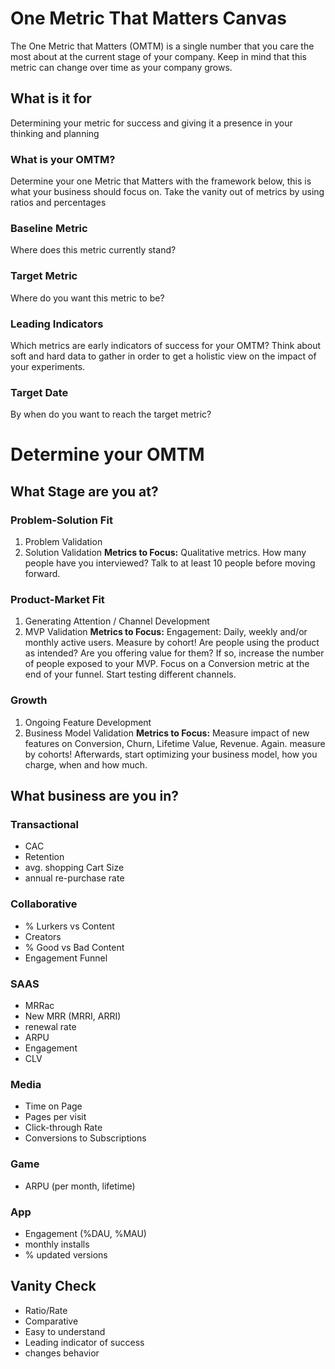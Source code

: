 # One Metric That Matters Canvas

The One Metric that Matters (OMTM) is a single number that you care the most about at the current stage of your company. Keep in mind that this metric can change over time as your company grows.

## What is it for

Determining your metric for success and giving it a presence in your thinking and planning

### What is your OMTM?

Determine your one Metric that Matters with the framework below, this is what your business should focus on. Take the vanity out of metrics by using ratios and percentages

### Baseline Metric

Where does this metric currently stand?

### Target Metric

Where do you want this metric to be?

### Leading Indicators

Which metrics are early indicators of success for your OMTM? Think about soft and hard data to gather in order to get a holistic view on the impact of your experiments.

### Target Date

By when do you want to reach the target metric?

# Determine your OMTM

## What Stage are you at?

### Problem-Solution Fit

1. Problem Validation
2. Solution Validation
   **Metrics to Focus:** Qualitative metrics. How many people have you interviewed? Talk to at least 10 people before moving forward.

### Product-Market Fit

1. Generating Attention / Channel Development
2. MVP Validation
   **Metrics to Focus:** Engagement: Daily, weekly and/or monthly active users. Measure by cohort! Are people using the product as intended? Are you offering value for them? If so, increase the number of people exposed to your MVP. Focus on a Conversion metric at the end of your funnel. Start testing different channels.

### Growth

1. Ongoing Feature Development
2. Business Model Validation
   **Metrics to Focus:** Measure impact of new features on Conversion, Churn, Lifetime Value, Revenue. Again. measure by cohorts! Afterwards, start optimizing your business model, how you charge, when and how much.

## What business are you in?

### Transactional

- CAC
- Retention
- avg. shopping Cart Size
- annual re-purchase rate

### Collaborative

- % Lurkers vs Content
- Creators
- % Good vs Bad Content
- Engagement Funnel

### SAAS

- MRRac
- New MRR (MRRI, ARRI)
- renewal rate
- ARPU
- Engagement
- CLV

### Media

- Time on Page
- Pages per visit
- Click-through Rate
- Conversions to Subscriptions

### Game

- ARPU (per month, lifetime)

### App

- Engagement (%DAU, %MAU)
- monthly installs
- % updated versions

## Vanity Check

- Ratio/Rate
- Comparative
- Easy to understand
- Leading indicator of success
- changes behavior
